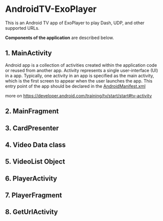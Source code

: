 # AndroidTV-ExoPlayer

This is an Android TV app of ExoPlayer to play Dash, UDP, and other supported URLs.

**Components of the application** are described below.

## 1. MainActivity

Android app is a collection of activities created within the application code or reused from another app. Activity represents a single user-interface (UI) in a app. Typically, one activity in an app is specified as the main activity, which is the first screen to appear when the user launches the app. This entry point of the app should be declared in the [AndroidManifest.xml](app/src/main/AndroidManifest.xml) 

more on https://developer.android.com/training/tv/start/start#tv-activity

## 2. MainFragment

## 3. CardPresenter

## 4. Video Data class

## 5. VideoList Object

## 6. PlayerActivity

## 7. PlayerFragment

## 8. GetUrlActivity


